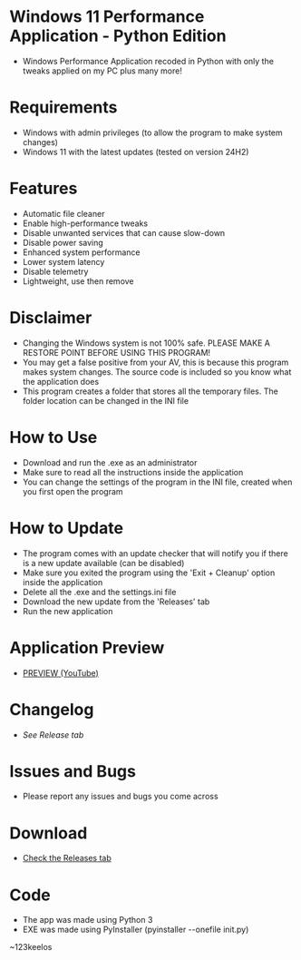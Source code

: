 # Windows 11 Performance Application - Python Edition
- Windows Performance Application recoded in Python with only the tweaks applied on my PC plus many more!

# Requirements
- Windows with admin privileges (to allow the program to make system changes)
- Windows 11 with the latest updates (tested on version 24H2)
  
# Features
- Automatic file cleaner
- Enable high-performance tweaks
- Disable unwanted services that can cause slow-down
- Disable power saving
- Enhanced system performance
- Lower system latency
- Disable telemetry
- Lightweight, use then remove

# Disclaimer
- Changing the Windows system is not 100% safe. PLEASE MAKE A RESTORE POINT BEFORE USING THIS PROGRAM!
- You may get a false positive from your AV, this is because this program makes system changes. The source code is included so you know what the application does
- This program creates a folder that stores all the temporary files. The folder location can be changed in the INI file

# How to Use
- Download and run the .exe as an administrator
- Make sure to read all the instructions inside the application
- You can change the settings of the program in the INI file, created when you first open the program

# How to Update
- The program comes with an update checker that will notify you if there is a new update available (can be disabled)
- Make sure you exited the program using the 'Exit + Cleanup' option inside the application
- Delete all the .exe and the settings.ini file
- Download the new update from the 'Releases' tab
- Run the new application

# Application Preview
- [PREVIEW (YouTube)](https://www.youtube.com/watch?v=l_ALaS2PTI4)

# Changelog
- _See Release tab_

# Issues and Bugs
- Please report any issues and bugs you come across

# Download
- [Check the Releases tab](https://github.com/Mr123keelos/Win11PerformanceApp-Python/releases)

# Code
- The app was made using Python 3
- EXE was made using PyInstaller (pyinstaller --onefile init.py)

~123keelos
